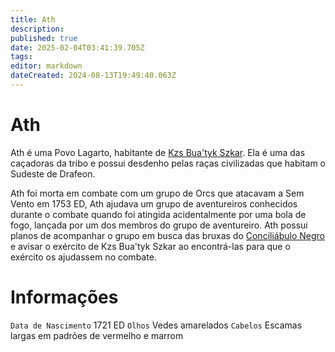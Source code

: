 ```yaml
---
title: Ath
description: 
published: true
date: 2025-02-04T03:41:39.705Z
tags: 
editor: markdown
dateCreated: 2024-08-13T19:49:40.063Z
---
```


<!-- SUBTITLE: Visão geral sobre Ath -->

# Ath
Ath é uma Povo Lagarto, habitante de [Kzs Bua'tyk Szkar](/lugares/plano-material/drafeon/sudeste-de-drafeon/bahia-escura/kzs-buatyk-szkar). Ela é uma das caçadoras da tribo e possui desdenho pelas raças civilizadas que habitam o Sudeste de Drafeon.

Ath foi morta em combate com um grupo de Orcs que atacavam a Sem Vento em 1753 ED, Ath ajudava um grupo de aventureiros conhecidos durante o combate quando foi atingida acidentalmente por uma bola de fogo, lançada por um dos membros do grupo de aventureiro. Ath possui planos de acompanhar o grupo em busca das bruxas do [Conciliábulo Negro](/faccoes/faccoes-independentes/conciliabulo-negro#conciliabulo-negro) e avisar o exército de Kzs Bua'tyk Szkar ao encontrá-las para que o exército os ajudassem no combate.

# Informações
`Data de Nascimento` 1721 ED
`Olhos` Vedes amarelados
`Cabelos` Escamas largas em padrões de vermelho e marrom


